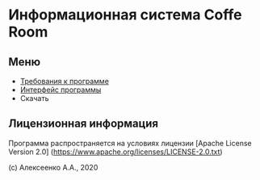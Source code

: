 # Информационная система Coffe Room

## Меню

- [Требования к программе](/a/)
- [Интерфейс программы](/b/)
- Скачать

## Лицензионная информация

Программа распространяется на условиях лицензии [Apache License Version 2.0]
(https://www.apache.org/licenses/LICENSE-2.0.txt)

(c) Алексеенко А.А., 2020